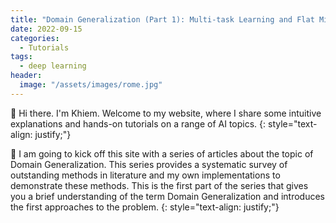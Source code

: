 ```yaml
---
title: "Domain Generalization (Part 1): Multi-task Learning and Flat Minima Seeking"
date: 2022-09-15
categories: 
  - Tutorials
tags: 
  - deep learning
header: 
  image: "/assets/images/rome.jpg"
---
```


👋 Hi there. I'm Khiem. Welcome to my website, where I share some intuitive explanations and hands-on tutorials on a range of AI topics. 
{: style="text-align: justify;"}

🚀 I am going to kick off this site with a series of articles about the topic of Domain Generalization. This series provides a systematic survey of outstanding methods in literature and my own implementations to demonstrate these methods. This is the first part of the series that gives you a brief understanding of the term Domain Generalization and introduces the first approaches to the problem. 
{: style="text-align: justify;"}